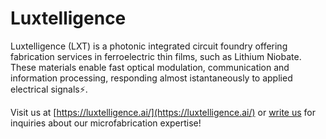# Luxtelligence

Luxtelligence (LXT) is a photonic integrated circuit foundry offering fabrication services in ferroelectric thin films, such as Lithium Niobate. 
These materials enable fast optical modulation, communication and information processing, responding almost istantaneously to applied electrical signals⚡.


Visit us at [https://luxtelligence.ai/](https://luxtelligence.ai/) or [write us](mailto:foundry@luxtelligence.ai) for inquiries about our microfabrication expertise!
